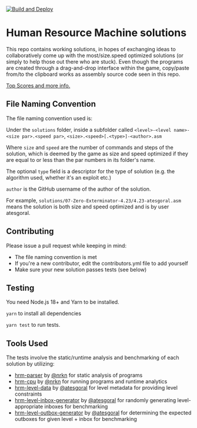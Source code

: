 [![Build and Deploy](https://github.com/atesgoral/hrm-solutions/actions/workflows/build-and-deploy.yml/badge.svg)][1]

[1]: https://github.com/atesgoral/hrm-solutions/actions/workflows/build-and-deploy.yml

# Human Resource Machine solutions

This repo contains working solutions, in hopes of exchanging ideas to collaboratively come up with the most/size.speed optimized solutions (or simply to help those out there who are stuck). Even though the programs are created through a drag-and-drop interface within the game, copy/paste from/to the clipboard works as assembly source code seen in this repo.

[Top Scores and more info.](http://atesgoral.github.io/hrm-solutions/)

## File Naming Convention

The file naming convention used is:

Under the `solutions` folder, inside a subfolder called `<level>-<level name>-<size par>.<speed par>`, `<size>.<speed>[.<type>]-<author>.asm`

Where `size` and `speed` are the number of commands and steps of the solution, which is deemed by the game as size and speed optimized if they are equal to or less than the par numbers in its folder's name.

The optional `type` field is a descriptor for the type of solution (e.g. the algorithm used, whether it's an exploit etc.)

`author` is the GitHub username of the author of the solution.

For example, `solutions/07-Zero-Exterminator-4.23/4.23-atesgoral.asm` means the solution is both size and speed optimized and is by user atesgoral.

## Contributing

Please issue a pull request while keeping in mind:

- The file naming convention is met
- If you're a new contributor, edit the contributors.yml file to add yourself
- Make sure your new solution passes tests (see below)

## Testing

You need Node.js 18+ and Yarn to be installed.

`yarn` to install all dependencies

`yarn test` to run tests.

## Tools Used

The tests involve the static/runtime analysis and benchmarking of each solution by utilizing:

- [hrm-parser](https://github.com/nrkn/hrm-parser) by [@nrkn](https://github.com/nrkn) for static analysis of programs
- [hrm-cpu](https://github.com/nrkn/hrm-cpu) by [@nrkn](https://github.com/nrkn) for running programs and runtime analytics
- [hrm-level-data](https://github.com/atesgoral/hrm-level-data) by [@atesgoral](https://github.com/atesgoral) for level metadata for providing level constraints
- [hrm-level-inbox-generator](https://github.com/atesgoral/hrm-level-inbox-generator) by [@atesgoral](https://github.com/atesgoral) for randomly generating level-appropriate inboxes for benchmarking
- [hrm-level-outbox-generator](https://github.com/atesgoral/hrm-level-outbox-generator) by [@atesgoral](https://github.com/atesgoral) for determining the expected outboxes for given level + inbox for benchmarking
